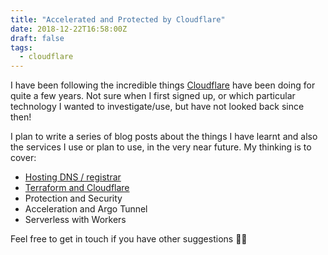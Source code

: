 ```yaml
---
title: "Accelerated and Protected by Cloudflare"
date: 2018-12-22T16:58:00Z
draft: false
tags: 
  - cloudflare
---
```

I have been following the incredible things [Cloudflare](https://www.cloudflare.com) have been doing for quite a few years. Not sure when I first signed up, or which particular technology I wanted to investigate/use, but have not looked back since then!

I plan to write a series of blog posts about the things I have learnt and also the services I use or plan to use, in the very near future. My thinking is to cover:

* [Hosting DNS / registrar](../cloudflare-dns-hosting-and-registrar)
* [Terraform and Cloudflare](../terraform-and-cloudflare)
* Protection and Security
* Acceleration and Argo Tunnel
* Serverless with Workers

Feel free to get in touch if you have other suggestions 👌🏻